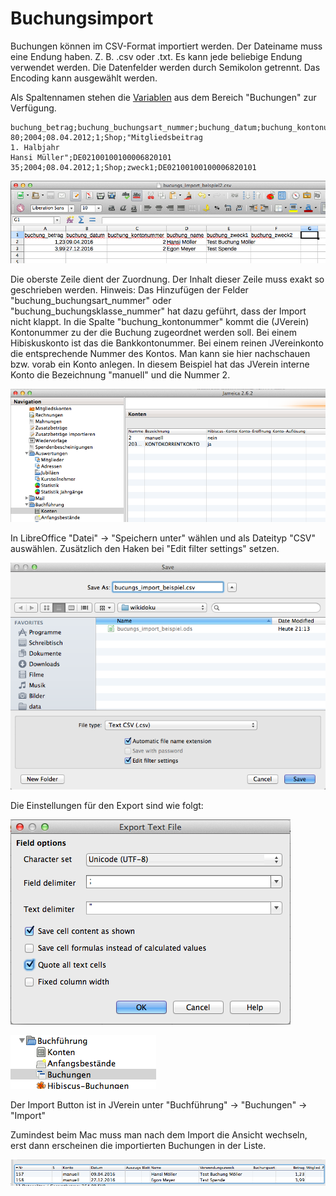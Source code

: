 # Buchungsimport

Buchungen können im CSV-Format importiert werden. Der Dateiname muss eine Endung haben. Z. B. .csv oder .txt. Es kann jede beliebige Endung verwendet werden. Die Datenfelder werden durch Semikolon getrennt. Das Encoding kann ausgewählt werden.

Als Spaltennamen stehen die [Variablen](../../sonstiges/variable.md) aus dem Bereich "Buchungen" zur Verfügung.

```
buchung_betrag;buchung_buchungsart_nummer;buchung_datum;buchung_kontonummer;buchung_name;buchung_zweck1;buchung_iban
80;2004;08.04.2012;1;Shop;"Mitgliedsbeitrag
1. Halbjahr
Hansi Müller";DE02100100100006820101
35;2004;08.04.2012;1;Shop;zweck1;DE02100100100006820101
```

![](../../v3.0.x/buchf/img/tabellen_ansicht.png)

Die oberste Zeile dient der Zuordnung. Der Inhalt dieser Zeile muss exakt so geschrieben werden. Hinweis: Das Hinzufügen der Felder "buchung\_buchungsart\_nummer" oder "buchung\_buchungsklasse\_nummer" hat dazu geführt, dass der Import nicht klappt. In die Spalte "buchung\_kontonummer" kommt die (JVerein) Kontonummer zu der die Buchung zugeordnet werden soll. Bei einem Hibiskuskonto ist das die Bankkontonummer. Bei einem reinen JVereinkonto die entsprechende Nummer des Kontos. Man kann sie hier nachschauen bzw. vorab ein Konto anlegen. In diesem Beispiel hat das JVerein interne Konto die Bezeichnung "manuell" und die Nummer 2.

![](../../v3.0.x/buchf/img/konto_navi.png)

In LibreOffice "Datei" -> "Speichern unter" wählen und als Dateityp "CSV" auswählen. Zusätzlich den Haken bei "Edit filter settings" setzen.

![](../../v3.0.x/buchf/img/tabellen_save.png)

Die Einstellungen für den Export sind wie folgt:

![](../../v3.0.x/buchf/img/export_text_file.png)

![](../../v3.0.x/buchf/img/buchungen_ansicht.png)

Der Import Button ist in JVerein unter "Buchführung" -> "Buchungen" -> "Import"

Zumindest beim Mac muss man nach dem Import die Ansicht wechseln, erst dann erscheinen die importierten Buchungen in der Liste.

![](../../v3.0.x/buchf/img/import_ergebnis.png)
